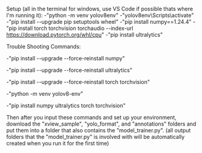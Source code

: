 Setup (all in the terminal for windows, use VS Code if possible thats where I'm running it):
  -"python -m venv yolov8env" 
  -"yolov8env\Scripts\activate"
  -"pip install --upgrade pip setuptools wheel"
  -"pip install numpy==1.24.4"
  -"pip install torch torchvision torchaudio --index-url https://download.pytorch.org/whl/cpu"
  -"pip install ultralytics"


Trouble Shooting Commands:

  -"pip install --upgrade --force-reinstall numpy"
  
  -"pip install --upgrade --force-reinstall ultralytics"
  
  -"pip install --upgrade --force-reinstall torch torchvision"
  
  -"python -m venv yolov8-env"
  
  -"pip install numpy ultralytics torch torchvision"


Then after you input these commands and set up your environment, download the "xview_sample", "yolo_format", and "annotations" folders and put them into a folder that also contains the "model_trainer.py".
(all output folders that the "model_trainer.py" is involved with will be automatically created when you run it for the first time)


